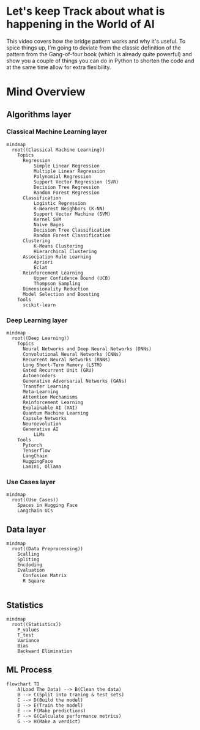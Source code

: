 # Let's keep Track about what is happening in the World of AI

This video covers how the bridge pattern works and why it's useful. To spice things up, I'm going to deviate from the classic definition of the pattern from the Gang-of-four book (which is already quite powerful) and show you a couple of things you can do in Python to shorten the code and at the same time allow for extra flexibility.

# Mind Overview

## Algorithms layer

### Classical Machine Learning layer

```mermaid
mindmap
  root((Classical Machine Learning))
    Topics
      Regression
          Simple Linear Regression
          Multiple Linear Regression
          Polynomial Regression
          Support Vector Regression (SVR)
          Decision Tree Regression
          Random Forest Regression
      Classification
          Logistic Regression
          K-Nearest Neighbors (K-NN)
          Support Vector Machine (SVM)
          Kernel SVM
          Naive Bayes
          Decision Tree Classification
          Random Forest Classification
      Clustering
          K-Means Clustering
          Hierarchical Clustering
      Association Rule Learning
          Apriori
          Eclat
      Reinforcement Learning
          Upper Confidence Bound (UCB)
          Thompson Sampling
      Dimensionality Reduction
      Model Selection and Boosting
    Tools
      scikit-learn
```

### Deep Learning layer

```mermaid
mindmap
  root((Deep Learning))
    Topics
      Neural Networks and Deep Neural Networks (DNNs)
      Convolutional Neural Networks (CNNs)
      Recurrent Neural Networks (RNNs)
      Long Short-Term Memory (LSTM)
      Gated Recurrent Unit (GRU)
      Autoencoders
      Generative Adversarial Networks (GANs)
      Transfer Learning
      Meta-Learning
      Attention Mechanisms
      Reinforcement Learning
      Explainable AI (XAI)
      Quantum Machine Learning
      Capsule Networks
      Neuroevolution
      Generative AI
          LLMs
    Tools
      Pytorch
      Tenserflow
      LangChain
      HuggingFace
      Lamini, Ollama
```

### Use Cases layer

```mermaid
mindmap
  root((Use Cases))
    Spaces in Hugging Face
    Langchain UCs
```

## Data layer

```mermaid
mindmap
  root((Data Preprocessing))
    Scalling
    Spliting
    Encdoding
    Evaluation  
      Confusion Matrix
      R Square
    
```

## Statistics

```mermaid
mindmap
  root((Statistics))
    P_values
    T_test
    Variance
    Bias
    Backward Elimination
```

## ML Process

```mermaid
flowchart TD
    A(Load The Data) --> B(Clean the data)
    B --> C(Split into traning & test sets)
    C --> D(Build the model)
    D --> E(Train the model)
    E --> F(Make predictions)
    F --> G(Calculate performance metrics)
    G --> H(Make a verdict)
```